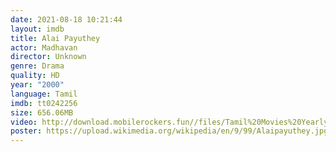 ```yaml
---
date: 2021-08-18 10:21:44
layout: imdb
title: Alai Payuthey
actor: Madhavan
director: Unknown
genre: Drama
quality: HD
year: "2000"
language: Tamil
imdb: tt0242256
size: 656.06MB
video: http://download.mobilerockers.fun//files/Tamil%20Movies%20Yearly%20Collections/Tamil%202000%20Collections/Alai%20Paayudhe%20(2000)/Alai%20Paayudhe%20(2000)%20Full%20Movies/Alai%20Paayudhe%20(2000)%20HDRip/Alai%20Paayudhe%20(2000)%20HDRip%20Single%20Part.mp4
poster: https://upload.wikimedia.org/wikipedia/en/9/99/Alaipayuthey.jpg
---
```

